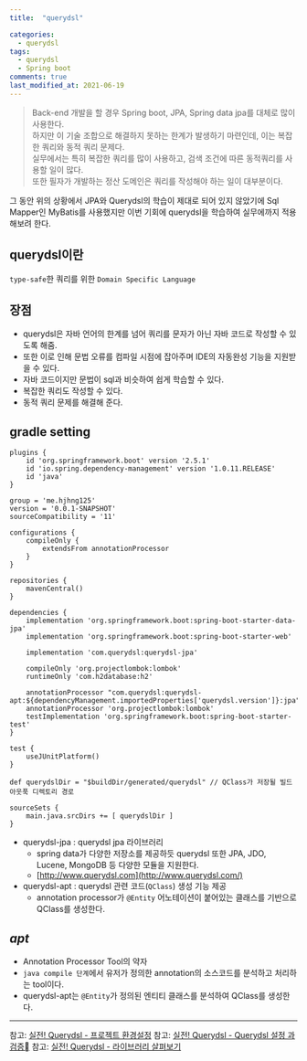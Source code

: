 ```yaml
---
title:  "querydsl"

categories:
  - querydsl
tags:
  - querydsl
  - Spring boot
comments: true
last_modified_at: 2021-06-19
---
```


> Back-end 개발을 할 경우 Spring boot, JPA, Spring data jpa를 대체로 많이 사용한다.<br>
하지만 이 기술 조합으로 해결하지 못하는 한계가 발생하기 마련인데, 이는 복잡한 쿼리와 동적 쿼리 문제다.<br>
실무에서는 특히 복잡한 쿼리를 많이 사용하고, 검색 조건에 따른 동적쿼리를 사용할 일이 많다.<br>
또한 필자가 개발하는 정산 도메인은 쿼리를 작성해야 하는 일이 대부분이다.

그 동안 위의 상황에서 JPA와 Querydsl의 학습이 제대로 되어 있지 않았기에 Sql Mapper인 MyBatis를 사용했지만
이번 기회에 querydsl을 학습하여 실무에까지 적용해보려 한다.

## querydsl이란
`type-safe`한 쿼리를 위한 `Domain Specific Language`

## 장점
* querydsl은 자바 언어의 한계를 넘어 쿼리를 문자가 아닌 자바 코드로 작성할 수 있도록 해줌. 
* 또한 이로 인해 문법 오류를 컴파일 시점에 잡아주며 IDE의 자동완성 기능을 지원받을 수 있다.
* 자바 코드이지만 문법이 sql과 비슷하여 쉽게 학습할 수 있다.
* 복잡한 쿼리도 작성할 수 있다.
* 동적 쿼리 문제를 해결해 준다.

## gradle setting

~~~
plugins {
    id 'org.springframework.boot' version '2.5.1'
    id 'io.spring.dependency-management' version '1.0.11.RELEASE'
    id 'java'
}

group = 'me.hjhng125'
version = '0.0.1-SNAPSHOT'
sourceCompatibility = '11'

configurations {
    compileOnly {
        extendsFrom annotationProcessor
    }
}

repositories {
    mavenCentral()
}

dependencies {
    implementation 'org.springframework.boot:spring-boot-starter-data-jpa'
    implementation 'org.springframework.boot:spring-boot-starter-web'

    implementation 'com.querydsl:querydsl-jpa'

    compileOnly 'org.projectlombok:lombok'
    runtimeOnly 'com.h2database:h2'

    annotationProcessor "com.querydsl:querydsl-apt:${dependencyManagement.importedProperties['querydsl.version']}:jpa"
    annotationProcessor 'org.projectlombok:lombok'
    testImplementation 'org.springframework.boot:spring-boot-starter-test'
}

test {
    useJUnitPlatform()
}

def querydslDir = "$buildDir/generated/querydsl" // QClass가 저장될 빌드 아웃푹 디렉토리 경로

sourceSets {
    main.java.srcDirs += [ querydslDir ]
}

~~~

* querydsl-jpa : querydsl jpa 라이브러리
  * spring data가 다양한 저장소를 제공하듯 querydsl 또한 JPA, JDO, Lucene, MongoDB 등 다양한 모듈을 지원한다.
  * [http://www.querydsl.com](http://www.querydsl.com/)
* querydsl-apt : querydsl 관련 코드(`QClass`) 생성 기능 제공
  * annotation processor가 `@Entity` 어노테이션이 붙어있는 클래스를 기반으로 QClass를 생성한다.

## *apt*
* Annotation Processor Tool의 약자
* `java compile 단계`에서 유저가 정의한 annotation의 소스코드를 분석하고 처리하는 tool이다.
* querydsl-apt는 `@Entity`가 정의된 엔티티 클래스를 분석하여 QClass를 생성한다.

<hr>

참고: [실전! Querydsl - 프로젝트 환경설정](https://www.inflearn.com/course/Querydsl-%EC%8B%A4%EC%A0%84/lecture/30114)
참고: [실전! Querydsl - Querydsl 설정 과 검증](https://www.inflearn.com/course/Querydsl-%EC%8B%A4%EC%A0%84/lecture/30115?tab=curriculum)
참고: [실전! Querydsl - 라이브러리 살펴보기](https://www.inflearn.com/course/Querydsl-%EC%8B%A4%EC%A0%84/lecture/30116?tab=curriculum)